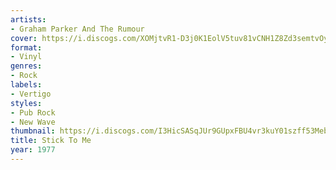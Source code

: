 ```yaml
---
artists:
- Graham Parker And The Rumour
cover: https://i.discogs.com/XOMjtvR1-D3j0K1EolV5tuv81vCNH1Z8Zd3semtvOy8/rs:fit/g:sm/q:90/h:608/w:600/czM6Ly9kaXNjb2dz/LWRhdGFiYXNlLWlt/YWdlcy9SLTE0Mjcy/NDktMTUxOTQ1NjE2/OS0yODExLmpwZWc.jpeg
format:
- Vinyl
genres:
- Rock
labels:
- Vertigo
styles:
- Pub Rock
- New Wave
thumbnail: https://i.discogs.com/I3HicSASqJUr9GUpxFBU4vr3kuY01szff53MebZ4ekg/rs:fit/g:sm/q:40/h:150/w:150/czM6Ly9kaXNjb2dz/LWRhdGFiYXNlLWlt/YWdlcy9SLTE0Mjcy/NDktMTUxOTQ1NjE2/OS0yODExLmpwZWc.jpeg
title: Stick To Me
year: 1977
---
```

